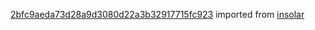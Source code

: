 [2bfc9aeda73d28a9d3080d22a3b32917715fc923](https://github.com/insolar/insolar/commit/2bfc9aeda73d28a9d3080d22a3b32917715fc923) imported from [insolar](https://github.com/insolar/insolar)
